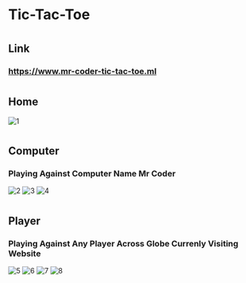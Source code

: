 # Tic-Tac-Toe

#
## Link
### https://www.mr-coder-tic-tac-toe.ml

#
## Home
![1](https://user-images.githubusercontent.com/59601482/129082012-ab4c73b1-479d-4317-9028-c60460fe43d7.jpg)

#
## Computer
### Playing Against Computer Name Mr Coder
![2](https://user-images.githubusercontent.com/59601482/129082015-0c78d73b-0966-4778-81bd-57646e4d20e0.jpg)
![3](https://user-images.githubusercontent.com/59601482/129082016-d2063367-b338-4f03-a35c-f31af9194784.jpg)
![4](https://user-images.githubusercontent.com/59601482/129082017-90f5a575-1b6b-4bf2-94a1-c434a63bbac0.jpg)

#
## Player
### Playing Against Any Player Across Globe Currenly Visiting Website
![5](https://user-images.githubusercontent.com/59601482/129082001-7e557793-f207-41f8-ade5-79d6fc9812d8.jpg)
![6](https://user-images.githubusercontent.com/59601482/129082008-8c01fc87-6adf-43b6-9ee8-12e141e93549.jpg)
![7](https://user-images.githubusercontent.com/59601482/129082009-0d6c8023-0b56-45a7-a5e2-230e1dae7001.jpg)
![8](https://user-images.githubusercontent.com/59601482/129082011-057f2ea2-5abc-46de-8a1f-ce08b58b109d.jpg)
